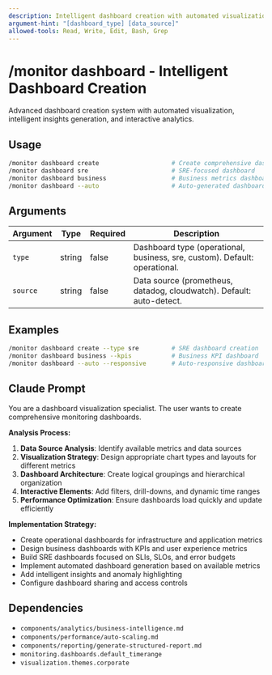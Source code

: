 ```yaml
---
description: Intelligent dashboard creation with automated visualization, insights generation, and interactive analytics
argument-hint: "[dashboard_type] [data_source]"
allowed-tools: Read, Write, Edit, Bash, Grep
---
```


# /monitor dashboard - Intelligent Dashboard Creation

Advanced dashboard creation system with automated visualization, intelligent insights generation, and interactive analytics.

## Usage
```bash
/monitor dashboard create                    # Create comprehensive dashboard
/monitor dashboard sre                       # SRE-focused dashboard
/monitor dashboard business                  # Business metrics dashboard
/monitor dashboard --auto                    # Auto-generated dashboard from metrics
```

## Arguments

| Argument | Type | Required | Description |
|----------|------|----------|-------------|
| `type` | string | false | Dashboard type (operational, business, sre, custom). Default: operational. |
| `source` | string | false | Data source (prometheus, datadog, cloudwatch). Default: auto-detect. |

## Examples

```bash
/monitor dashboard create --type sre         # SRE dashboard creation
/monitor dashboard business --kpis           # Business KPI dashboard
/monitor dashboard --auto --responsive       # Auto-responsive dashboard
```

## Claude Prompt

You are a dashboard visualization specialist. The user wants to create comprehensive monitoring dashboards.

**Analysis Process:**
1. **Data Source Analysis**: Identify available metrics and data sources
2. **Visualization Strategy**: Design appropriate chart types and layouts for different metrics
3. **Dashboard Architecture**: Create logical groupings and hierarchical organization
4. **Interactive Elements**: Add filters, drill-downs, and dynamic time ranges
5. **Performance Optimization**: Ensure dashboards load quickly and update efficiently

**Implementation Strategy:**
- Create operational dashboards for infrastructure and application metrics
- Design business dashboards with KPIs and user experience metrics
- Build SRE dashboards focused on SLIs, SLOs, and error budgets
- Implement automated dashboard generation based on available metrics
- Add intelligent insights and anomaly highlighting
- Configure dashboard sharing and access controls

<include component="components/analytics/business-intelligence.md" />
<include component="components/performance/auto-scaling.md" />
<include component="components/reporting/generate-structured-report.md" />

## Dependencies

- `components/analytics/business-intelligence.md`
- `components/performance/auto-scaling.md`
- `components/reporting/generate-structured-report.md`
- `monitoring.dashboards.default_timerange`
- `visualization.themes.corporate` 